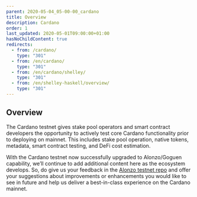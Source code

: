 ```yaml
---
parent: 2020-05-04_05-00-00_cardano
title: Overview
description: Cardano
order: 1
last_updated: 2020-05-01T09:00:00+01:00
hasNoChildContent: true
redirects:
  - from: /cardano/
    type: "301"
  - from: /en/cardano/
    type: "301"
  - from: /en/cardano/shelley/
    type: "301"
  - from: /en/shelley-haskell/overview/
    type: "301"
---
```

## Overview

The Cardano testnet gives stake pool operators and smart contract developers the opportunity to actively test core Cardano functionality prior to deploying on mainnet. This includes stake pool operation, native tokens, metadata, smart contract testing, and DeFi cost estimation. 

 With the Cardano testnet now successfully upgraded to Alonzo/Goguen capability, we’ll continue to add additional content here as the ecosystem develops. So, do give us your feedback in the [Alonzo testnet repo](https://github.com/input-output-hk/Alonzo-testnet) and offer your suggestions about improvements or enhancements you would like to see in future and help us deliver a best-in-class experience on the Cardano mainnet.
